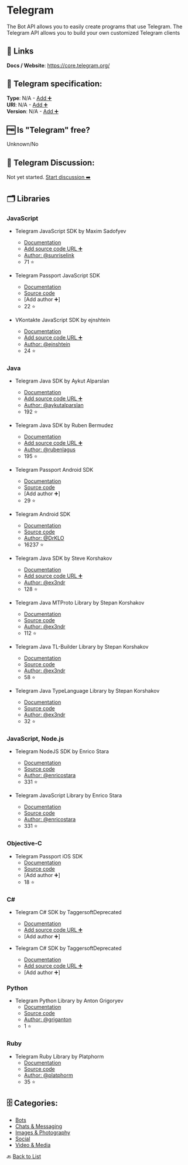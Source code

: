 # Telegram
The Bot API allows you to easily create programs that use Telegram. The Telegram API allows you to build your own customized Telegram clients

##  🔗 Links
**Docs / Website**: https://core.telegram.org/

## 🧬 Telegram specification:
**Type**: N/A - [Add ➕](https://github.com/apis-list/apis-list/edit/main/apis-list.yaml)  
**URI**: N/A - [Add ➕](https://github.com/apis-list/apis-list/edit/main/apis-list.yaml)  
**Version**: N/A - [Add ➕](https://github.com/apis-list/apis-list/edit/main/apis-list.yaml)

## 🆓 Is "Telegram" free?
 Unknown/No 

## 💬 Telegram Discussion:
Not yet started. [Start discussion ➡️](https://github.com/apis-list/apis-list/discussions/new)

## 🗂️ Libraries
### JavaScript
- Telegram JavaScript SDK by Maxim Sadofyev
    - [Documentation](https://github.com/sunriselink/TelegramApi)
    - [Add source code URL ➕]()
    - [Author: @sunriselink](https://github.com/sunriselink)
    - 71 ⭐

- Telegram Passport JavaScript SDK
    - [Documentation](https://core.telegram.org/passport/sdk-javascript)
    - [Source code](https://github.com/TelegramMessenger/TGPassportJsSDK)
    - [Add author ➕]
    - 22 ⭐

- VKontakte JavaScript SDK by ejnshtein
    - [Documentation](https://github.com/ejnshtein/vk-to-telegram)
    - [Add source code URL ➕]()
    - [Author: @ejnshtein](https://github.com/ejnshtein)
    - 24 ⭐

### Java
- Telegram Java SDK by Aykut Alparslan
    - [Documentation](https://github.com/aykutalparslan/Telegram-Server)
    - [Add source code URL ➕]()
    - [Author: @aykutalparslan](https://github.com/aykutalparslan)
    - 192 ⭐

- Telegram Java SDK by Ruben Bermudez
    - [Documentation](https://github.com/rubenlagus/TelegramApi)
    - [Add source code URL ➕]()
    - [Author: @rubenlagus](https://github.com/rubenlagus)
    - 195 ⭐

- Telegram Passport Android SDK
    - [Documentation](https://core.telegram.org/passport/sdk-android)
    - [Source code](https://github.com/TelegramMessenger/TGPassportAndroidSDK)
    - [Add author ➕]
    - 29 ⭐

- Telegram Android SDK
    - [Documentation](https://telegram.org/source)
    - [Source code](https://github.com/DrKLO/Telegram)
    - [Author: @DrKLO](https://github.com/DrKLO)
    - 16237 ⭐

- Telegram Java SDK by Steve Korshakov
    - [Documentation](https://github.com/ex3ndr/telegram-api)
    - [Add source code URL ➕]()
    - [Author: @ex3ndr](https://github.com/ex3ndr)
    - 128 ⭐

- Telegram Java MTProto Library by Stepan Korshakov
    - [Documentation](https://github.com/ex3ndr/telegram-mt/blob/master/README.md)
    - [Source code](https://github.com/ex3ndr/telegram-mt)
    - [Author: @ex3ndr](https://github.com/ex3ndr)
    - 112 ⭐

- Telegram Java TL-Builder Library by Stepan Korshakov
    - [Documentation](https://github.com/ex3ndr/telegram-tl/blob/master/README.md)
    - [Source code](https://github.com/ex3ndr/telegram-tl)
    - [Author: @ex3ndr](https://github.com/ex3ndr)
    - 58 ⭐

- Telegram Java TypeLanguage Library by Stepan Korshakov
    - [Documentation](https://github.com/ex3ndr/telegram-tl-core/blob/master/README.md)
    - [Source code](https://github.com/ex3ndr/telegram-tl-core)
    - [Author: @ex3ndr](https://github.com/ex3ndr)
    - 32 ⭐

### JavaScript, Node.js
- Telegram NodeJS SDK by Enrico Stara
    - [Documentation](https://github.com/enricostara/telegram.link)
    - [Source code](https://www.npmjs.com/package/telegram.link)
    - [Author: @enricostara](https://github.com/enricostara)
    - 331 ⭐

- Telegram JavaScript Library by Enrico Stara
    - [Documentation](https://www.npmjs.com/package/telegram.link)
    - [Source code](https://github.com/enricostara/telegram.link)
    - [Author: @enricostara](https://github.com/enricostara)
    - 331 ⭐

### Objective-C
- Telegram Passport iOS SDK
    - [Documentation](https://core.telegram.org/passport/sdk-ios-mac)
    - [Source code](https://github.com/TelegramMessenger/TGPassportKit)
    - [Add author ➕]
    - 18 ⭐

### C#
- Telegram C# SDK by TaggersoftDeprecated
    - [Documentation]()
    - [Add source code URL ➕]()
    - [Add author ➕]

- Telegram C# SDK by TaggersoftDeprecated
    - [Documentation]()
    - [Add source code URL ➕]()
    - [Add author ➕]

### Python
- Telegram Python Library by Anton Grigoryev
    - [Documentation](https://github.com/griganton/telepy/blob/master/README.md)
    - [Source code](https://github.com/griganton/telepy)
    - [Author: @griganton](https://github.com/griganton)
    - 1 ⭐

### Ruby
- Telegram Ruby Library by Platphorm
    - [Documentation](https://github.com/platphorm/telegram_rb/blob/master/README.md)
    - [Source code](https://github.com/platphorm/telegram_rb)
    - [Author: @platphorm](https://github.com/platphorm)
    - 35 ⭐


## 🗄️ Categories:
- [Bots](https://github.com/apis-list/apis-list#bots-)
- [Chats & Messaging](https://github.com/apis-list/apis-list#chats--messaging-)
- [Images & Photography](https://github.com/apis-list/apis-list#images--photography-)
- [Social](https://github.com/apis-list/apis-list#social-)
- [Video & Media](https://github.com/apis-list/apis-list#video--media-)

🔙  [Back to List](https://github.com/apis-list/apis-list)
